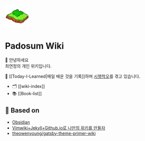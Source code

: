 <div>
 <img src="https://github.com/padosum/blog/blob/master/.layouts/static/logo.png?raw=true" width="80" height="80"/>
</div>

# Padosum Wiki

👋 안녕하세요  
최연정의 개인 위키입니다.

📝 [[Today-I-Learned|매일 배운 것을 기록]]하며 [시행착오](/tags/how-to/)를 겪고 있습니다.

- 🗂 [[wiki-index]]
- 📚 [[Book-list]]

## 🌱 Based on

- [Obsidian](https://obsidian.md/)
- [Vimwiki+Jekyll+Github.io로 나만의 위키를 만들자](https://johngrib.github.io/wiki/my-wiki/)
- [theowenyoung/gatsby-theme-primer-wiki](https://github.com/theowenyoung/gatsby-theme-primer-wiki)

